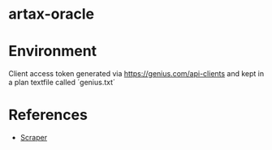 # artax-oracle


# Environment

Client access token generated via https://genius.com/api-clients and kept in a plan textfile called ´genius.txt´

# References

- [Scraper](https://chrishyland.github.io/scraping-from-genius/)
